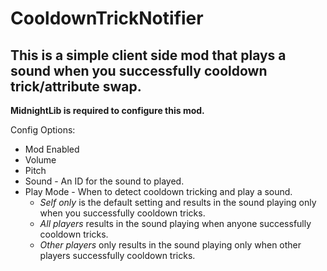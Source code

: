 # CooldownTrickNotifier
 
## This is a simple client side mod that plays a sound when you successfully cooldown trick/attribute swap.

**MidnightLib is required to configure this mod.**

Config Options:
- Mod Enabled
- Volume
- Pitch
- Sound - An ID for the sound to played.
- Play Mode - When to detect cooldown tricking and play a sound.
  - *Self only* is the default setting and results in the sound playing only when you successfully cooldown tricks.
  - *All players* results in the sound playing when anyone successfully cooldown tricks.
  - *Other players* only results in the sound playing only when other players successfully cooldown tricks.